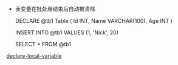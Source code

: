 * 表变量在批处理结束后自动被清除

    DECLARE @tb1 Table (
        Id INT,
        Name VARCHAR(100),
        Age INT
    )

    INSERT INTO @tb1 VALUES (1, 'Nick', 20)

    SELECT * FROM @tb1


[declare-local-variable](https://docs.microsoft.com/en-us/sql/t-sql/language-elements/declare-local-variable-transact-sql?view=sql-server-ver15)